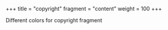 +++
title = "copyright"
fragment = "content"
weight = 100
+++

Different colors for copyright fragment
